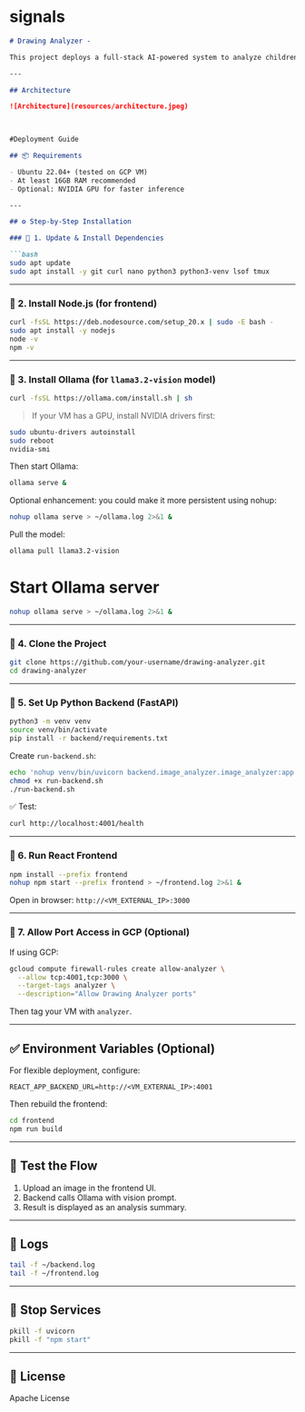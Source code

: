 # signals

````md
# Drawing Analyzer - 

This project deploys a full-stack AI-powered system to analyze children's drawings for behavioral indicators. It includes a React frontend, a FastAPI backend, and an Ollama server running a vision-capable LLM model (`llama3.2-vision`).

---

## Architecture

![Architecture](resources/architecture.jpeg)
                     


#Deployment Guide

## 📦 Requirements

- Ubuntu 22.04+ (tested on GCP VM)
- At least 16GB RAM recommended
- Optional: NVIDIA GPU for faster inference

---

## ⚙️ Step-by-Step Installation

### 🔹 1. Update & Install Dependencies

```bash
sudo apt update
sudo apt install -y git curl nano python3 python3-venv lsof tmux
````

---

### 🔹 2. Install Node.js (for frontend)

```bash
curl -fsSL https://deb.nodesource.com/setup_20.x | sudo -E bash -
sudo apt install -y nodejs
node -v
npm -v
```

---

### 🔹 3. Install Ollama (for `llama3.2-vision` model)

```bash
curl -fsSL https://ollama.com/install.sh | sh
```

> If your VM has a GPU, install NVIDIA drivers first:

```bash
sudo ubuntu-drivers autoinstall
sudo reboot
nvidia-smi
```

Then start Ollama:

```bash
ollama serve &
```

Optional enhancement: you could make it more persistent using nohup:
```bash
nohup ollama serve > ~/ollama.log 2>&1 &
```


Pull the model:

```bash
ollama pull llama3.2-vision
```


# Start Ollama server

```bash
nohup ollama serve > ~/ollama.log 2>&1 &
```



---

### 🔹 4. Clone the Project

```bash
git clone https://github.com/your-username/drawing-analyzer.git
cd drawing-analyzer
```

---

### 🔹 5. Set Up Python Backend (FastAPI)

```bash
python3 -m venv venv
source venv/bin/activate
pip install -r backend/requirements.txt
```

Create `run-backend.sh`:

```bash
echo 'nohup venv/bin/uvicorn backend.image_analyzer.image_analyzer:app --host 0.0.0.0 --port 4001 > ~/backend.log 2>&1 &' > run-backend.sh
chmod +x run-backend.sh
./run-backend.sh
```

✅ Test:

```bash
curl http://localhost:4001/health
```

---

### 🔹 6. Run React Frontend

```bash
npm install --prefix frontend
nohup npm start --prefix frontend > ~/frontend.log 2>&1 &
```

Open in browser: `http://<VM_EXTERNAL_IP>:3000`

---

### 🔹 7. Allow Port Access in GCP (Optional)

If using GCP:

```bash
gcloud compute firewall-rules create allow-analyzer \
  --allow tcp:4001,tcp:3000 \
  --target-tags analyzer \
  --description="Allow Drawing Analyzer ports"
```

Then tag your VM with `analyzer`.

---

## ✅ Environment Variables (Optional)

For flexible deployment, configure:

```
REACT_APP_BACKEND_URL=http://<VM_EXTERNAL_IP>:4001
```

Then rebuild the frontend:

```bash
cd frontend
npm run build
```

---

## 🧪 Test the Flow

1. Upload an image in the frontend UI.
2. Backend calls Ollama with vision prompt.
3. Result is displayed as an analysis summary.

---

## 📄 Logs

```bash
tail -f ~/backend.log
tail -f ~/frontend.log
```

---

## 🛑 Stop Services

```bash
pkill -f uvicorn
pkill -f "npm start"
```

---

## 📝 License

Apache License 

```

